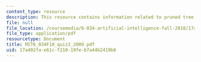 ```yaml
---
content_type: resource
description: This resource contains information related to pruned tree.
file: null
file_location: /coursemedia/6-034-artificial-intelligence-fall-2010/17a402fae61cf21019feb7a44b2419b8_MIT6_034F10_quiz2_2009.pdf
file_type: application/pdf
resourcetype: Document
title: MIT6_034F10_quiz2_2009.pdf
uid: 17a402fa-e61c-f210-19fe-b7a44b2419b8
---
```

